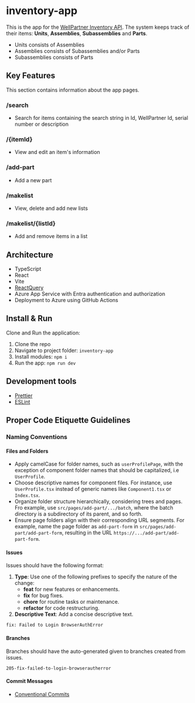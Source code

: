 # inventory-app

This is the app for the [WellPartner Inventory API](https://github.com/OptiCorp/inventory-api).
The system keeps track of their items: **Units**, **Assemblies**, **Subassemblies** and **Parts**.

-   Units consists of Assemblies
-   Assemblies consists of Subassemblies and/or Parts
-   Subassemblies consists of Parts

## Key Features

This section contains information about the app pages.

### /search

-   Search for items containing the search string in Id, WellPartner Id, serial number or description

### /{itemId}

-   View and edit an item's information

### /add-part

-   Add a new part

### /makelist

-   View, delete and add new lists

### /makelist/{listId}

-   Add and remove items in a list

## Architecture

-   TypeScript
-   React
-   Vite
-   [ReactQuery](https://tanstack.com/query/v3/)
-   Azure App Service with Entra authentication and authorization
-   Deployment to Azure using GitHub Actions

## Install & Run

Clone and Run the application:

1. Clone the repo
2. Navigate to project folder: `inventory-app`
3. Install modules: `npm i`
4. Run the app: `npm run dev`

## Development tools

-   [Prettier](https://prettier.io/)
-   [ESLint](https://eslint.org/)

## Proper Code Etiquette Guidelines

### Naming Conventions

#### Files and Folders
- Apply camelCase for folder names, such as `userProfilePage`, with the exception of component folder names that should be capitalized, i.e `UserProfile`.
- Choose descriptive names for component files. For instance, use `UserProfile.tsx` instead of generic names like `Component1.tsx` or `Index.tsx`.
- Organize folder structure hierarchically, considering trees and pages. Fro example, use `src/pages/add-part/.../batch`, where the batch directory is a subdirectory of its parent, and so forth.
- Ensure page folders align with their corresponding URL segments. For example, name the page folder as `add-part-form` in `src/pages/add-part/add-part-form`, resulting in the URL `https://.../add-part/add-part-form`.

#### Issues

Issues should have the following format:

1. **Type**: Use one of the following prefixes to specify the nature of the change:
    - **feat** for new features or enhancements.
    - **fix** for bug fixes.
    - **chore** for routine tasks or maintenance.
    - **refactor** for code restructuring.
2. **Descriptive Text**: Add a concise descriptive text.

```
fix: Failed to Login BrowserAuthError
```

#### Branches

Branches should have the auto-generated given to branches created from issues.

```
205-fix-failed-to-login-browserautherror
```

#### Commit Messages
- [Conventional Commits](https://www.conventionalcommits.org/en/v1.0.0/)

